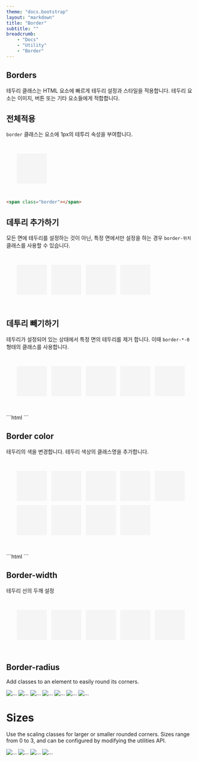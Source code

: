 ```yaml
---
theme: "docs.bootstrap"
layout: "markdown"
title: "Border"
subtitle: ""
breadcrumb:
    - "Docs"
    - "Utility"
    - "Border"
---
```


<style>
.sample {
    padding: 1.5rem;
    margin-right: 0;
    margin-left: 0;
    border-width: 1px;
    border-top-left-radius: .25rem;
    border-top-right-radius: .25rem;
}
.sample span {
    display: inline-block;
    width: 5rem;
    height: 5rem;
    margin: .25rem;
    background-color: #f5f5f5;
}
</style>

## Borders
테두리 클래스는 HTML 요소에 빠르게 테두리 설정과 스타일을 적용합니다. 테두리 요소는 이미지, 버튼 또는 기타 요소들에게 적합합니다.


## 전체적용
`border` 클래스는 요소에 1px의 테투리 속성을 부여합니다.
<div class="sample">
    <span class="border"></span>
</div>

```html
<span class="border"></span>
```

## 데투리 추가하기
모든 면에 테두리를 설정하는 것이 아닌, 특정 면에서만 설정을 하는 경우 `border-위치` 클래스를 사용할 수 있습니다.

<div class="sample">
    <span class="border-top"></span>
    <span class="border-end"></span>
    <span class="border-bottom"></span>
    <span class="border-start"></span>
</div>



## 데투리 빼기하기
테두리가 설정되어 있는 상태에서 특정 면의 테두리를 제거 합니다. 이때 `border-*-0` 형태의 클래스를 사용합니다.

<div class="sample">
    <span class="border border-0"></span>
    <span class="border border-top-0"></span>
    <span class="border border-end-0"></span>
    <span class="border border-bottom-0"></span>
    <span class="border border-start-0"></span>
</div>

<br>
```html
<span class="border border-0"></span>
<span class="border border-top-0"></span>
<span class="border border-end-0"></span>
<span class="border border-bottom-0"></span>
<span class="border border-start-0"></span>
```


## Border color
테두리의 색을 변경합니다. 테두리 색상의 클래스명을 추가합니다.

<div class="sample">
    <span class="border border-primary"></span>
    <span class="border border-secondary"></span>
    <span class="border border-success"></span>
    <span class="border border-danger"></span>
    <span class="border border-warning"></span>
    <span class="border border-info"></span>
    <span class="border border-light"></span>
    <span class="border border-dark"></span>
    <span class="border border-white"></span>
</div>

<br>
```html
<span class="border border-primary"></span>
<span class="border border-secondary"></span>
<span class="border border-success"></span>
<span class="border border-danger"></span>
<span class="border border-warning"></span>
<span class="border border-info"></span>
<span class="border border-light"></span>
<span class="border border-dark"></span>
<span class="border border-white"></span>
```


## Border-width
테두리 선의 두깨 설정

<div class="sample">
    <span class="border border-1"></span>
    <span class="border border-2"></span>
    <span class="border border-3"></span>
    <span class="border border-4"></span>
    <span class="border border-5"></span>
</div>

## Border-radius
Add classes to an element to easily round its corners.

<img src="..." class="rounded" alt="...">
<img src="..." class="rounded-top" alt="...">
<img src="..." class="rounded-end" alt="...">
<img src="..." class="rounded-bottom" alt="...">
<img src="..." class="rounded-start" alt="...">
<img src="..." class="rounded-circle" alt="...">
<img src="..." class="rounded-pill" alt="...">


# Sizes
Use the scaling classes for larger or smaller rounded corners. 
Sizes range from 0 to 3, and can be configured by modifying the utilities API.

<img src="..." class="rounded-0" alt="...">
<img src="..." class="rounded-1" alt="...">
<img src="..." class="rounded-2" alt="...">
<img src="..." class="rounded-3" alt="...">



